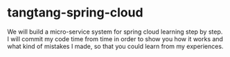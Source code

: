 # tangtang-spring-cloud
We will build a micro-service system for spring cloud learning step by step.
I will commit my code time from time in order to show you how it works and what kind of mistakes I made,
so that you could learn from my experiences.
